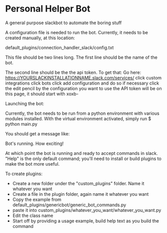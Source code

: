 # Personal Helper Bot

A general purpose slackbot to automate the boring stuff


A configuration file is needed to run the bot.
Currently, it needs to be created manually, at this location:

default_plugins/connection_handler_slack/config.txt

This file should be two lines long. The first line should be the name of the bot.

The second line should be the the api token. To get that:
Go here: https://YOURSLACKINSTALLATIONNAME.slack.com/services/
click custom integrations
click bots
click add configuration and do so if necessary
click the edit pencil by the configuration you want to use
the API token will be on this page, it should start with xoxb-


Launching the bot:

Currently, the bot needs to be run from a python environment with
various modules installed.
With the virtual environment activated, simply run
$ python main.py

You should get a message like:

Bot's running. How exciting!


At which point the bot is running and ready to accept commands in slack.
"Help" is the only default command; you'll need to install or build plugins
to make the bot more useful.

To create plugins:
 - Create a new folder under the "custom_plugins" folder. Name it whatever you want
 - Create a file in the plugin folder, again name it whatever you want
 - Copy the example from default_plugins/genericbot/generic_bot_commands.py
 - paste it into custom_plugins/whatever_you_want/whatever_you_want.py
 - Edit the class name
 - Start off by providing a usage example, build help text as you build the command
